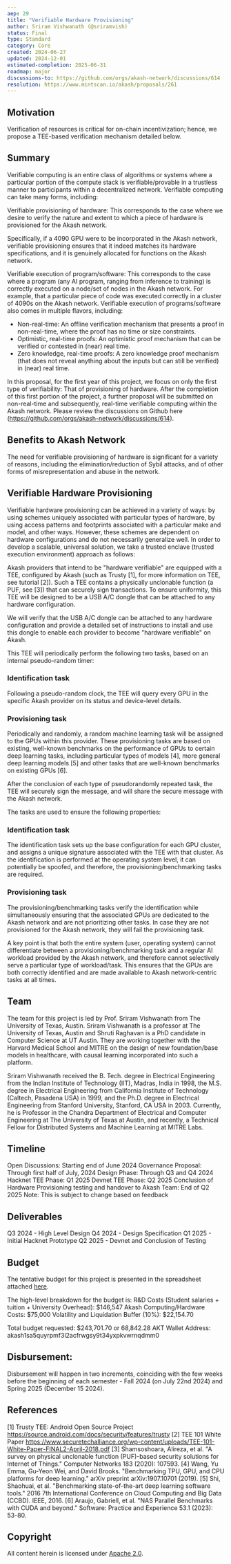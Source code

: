```yaml
---
aep: 29
title: "Verifiable Hardware Provisioning"
author: Sriram Vishwanath (@sriramvish)
status: Final
type: Standard
category: Core
created: 2024-06-27
updated: 2024-12-01
estimated-completion: 2025-06-31
roadmap: major
discussions-to: https://github.com/orgs/akash-network/discussions/614
resolution: https://www.mintscan.io/akash/proposals/261
---
```


## Motivation

Verification of resources is critical for on-chain incentivization; hence, we propose a TEE-based verification mechanism detailed below.

## Summary

Verifiable computing is an entire class of algorithms or systems where a particular portion of the compute stack is verifiable/provable in a trustless manner to participants within a decentralized network. Verifiable computing can take many forms, including:

Verifiable provisioning of hardware: This corresponds to the case where we desire to verify the nature and extent to which a piece of hardware is provisioned for the Akash network.

Specifically, if a 4090 GPU were to be incorporated in the Akash network, verifiable provisioning ensures that it indeed matches its hardware specifications, and it is genuinely allocated for functions on the Akash network.

Verifiable execution of program/software: This corresponds to the case where a program (any AI program, ranging from inference to training) is correctly executed on a node/set of nodes in the Akash network. For example, that a particular piece of code was executed correctly in a cluster of 4090s on the Akash network. Verifiable execution of programs/software also comes in multiple flavors, including:

- Non-real-time: An offline verification mechanism that presents a proof in non-real-time, where the proof has no time or size constraints.
- Optimistic, real-time proofs: An optimistic proof mechanism that can be verified or contested in (near) real time.
- Zero knowledge, real-time proofs: A zero knowledge proof mechanism (that does not reveal anything about the inputs but can still be verified) in (near) real time.

In this proposal, for the first year of this project, we focus on only the first type of verifiability: That of provisioning of hardware. After the completion of this first portion of the project, a further proposal will be submitted on non-real-time and subsequently, real-time verifiable computing within the Akash network. Please review the discussions on Github here (https://github.com/orgs/akash-network/discussions/614).

## Benefits to Akash Network

The need for verifiable provisioning of hardware is significant for a variety of reasons, including the elimination/reduction of Sybil attacks, and of other forms of misrepresentation and abuse in the network.

## Verifiable Hardware Provisioning

Verifiable hardware provisioning can be achieved in a variety of ways: by using schemes uniquely associated with particular types of hardware, by using access patterns and footprints associated with a particular make and model, and other ways. However, these schemes are dependent on hardware configurations and do not necessarily generalize well. In order to develop a scalable, universal solution, we take a trusted enclave (trusted execution environment) approach as follows:

Akash providers that intend to be "hardware verifiable" are equipped with a TEE, configured by Akash (such as Trusty [1], for more information on TEE, see tutorial [2]). Such a TEE contains a physically unclonable function (a PUF, see [3]) that can securely sign transactions. To ensure uniformity, this TEE will be designed to be a USB A/C dongle that can be attached to any hardware configuration.

We will verify that the USB A/C dongle can be attached to any hardware configuration and provide a detailed set of instructions to install and use this dongle to enable each provider to become "hardware verifiable" on Akash.

This TEE will periodically perform the following two tasks, based on an internal pseudo-random timer:

### Identification task

Following a pseudo-random clock, the TEE will query every GPU in the specific Akash provider on its status and device-level details.

### Provisioning task

Periodically and randomly, a random machine learning task will be assigned to the GPUs within this provider. These provisioning tasks are based on existing, well-known benchmarks on the performance of GPUs to certain deep learning tasks, including particular types of models [4], more general deep learning models [5] and other tasks that are well-known benchmarks on existing GPUs [6].

After the conclusion of each type of pseudorandomly repeated task, the TEE will securely sign the message, and will share the secure message with the Akash network.

The tasks are used to ensure the following properties:

### Identification task

The identification task sets up the base configuration for each GPU cluster, and assigns a unique signature associated with the TEE with that cluster. As the identification is performed at the operating system level, it can potentially be spoofed, and therefore, the provisioning/benchmarking tasks are required.

### Provisioning task

The provisioning/benchmarking tasks verify the identification while simultaneously ensuring that the associated GPUs are dedicated to the Akash network and are not prioritizing other tasks. In case they are not provisioned for the Akash network, they will fail the provisioning task.

A key point is that both the entire system (user, operating system) cannot differentiate between a provisioning/benchmarking task and a regular AI workload provided by the Akash network, and therefore cannot selectively serve a particular type of workload/task. This ensures that the GPUs are both correctly identified and are made available to Akash network-centric tasks at all times.

## Team

The team for this project is led by Prof. Sriram Vishwanath from The University of Texas, Austin. Sriram Vishwanath is a professor at The University of Texas, Austin and Shruti Raghavan is a PhD candidate in Computer Science at UT Austin. They are working together with the Harvard Medical School and MITRE on the design of new foundation/base models in healthcare, with causal learning incorporated into such a platform.

Sriram Vishwanath received the B. Tech. degree in Electrical Engineering from the Indian Institute of Technology (IIT), Madras, India in 1998, the M.S. degree in Electrical Engineering from California Institute of Technology (Caltech, Pasadena USA) in 1999, and the Ph.D. degree in Electrical Engineering from Stanford University, Stanford, CA USA in 2003. Currently, he is Professor in the Chandra Department of Electrical and Computer Engineering at The University of Texas at Austin, and recently, a Technical Fellow for Distributed Systems and Machine Learning at MITRE Labs.

## Timeline

Open Discussions: Starting end of June 2024
Governance Proposal: Through first half of July, 2024
Design Phase: Through Q3 and Q4 2024
Hacknet TEE Phase: Q1 2025
Devnet TEE Phase: Q2 2025
Conclusion of Hardware Provisioning testing and handover to Akash Team: End of Q2 2025
Note: This is subject to change based on feedback

## Deliverables

Q3 2024 - High Level Design
Q4 2024 - Design Specification
Q1 2025 - Initial Hacknet Prototype
Q2 2025 - Devnet and Conclusion of Testing

## Budget

The tentative budget for this project is presented in the spreadsheet attached [here](https://docs.google.com/spreadsheets/d/1asmvyi5r7QgKRjsImZInAENXptr_cwoW/edit?usp=sharing&ouid=103645797398143147236&rtpof=true&sd=true).

The high-level breakdown for the budget is:
R\&D Costs (Student salaries + tuition + University Overhead): $146,547
Akash Computing/Hardware Costs: $75,000
Volatility and Liquidation Buffer (10%): $22,154.70

Total budget requested: $243,701.70 or 68,842.28 AKT
Wallet Address: akash1sa5quyrpmf3l2acfrwgsy9t34yxpkvwrnqdmm0

## Disbursement:

Disbursement will happen in two increments, coinciding with the few weeks before the beginning of each semester - Fall 2024 (on July 22nd 2024) and Spring 2025 (December 15 2024).

## References

[1] Trusty TEE: Android Open Source Project https://source.android.com/docs/security/features/trusty
[2] TEE 101 White Paper https://www.securetechalliance.org/wp-content/uploads/TEE-101-White-Paper-FINAL2-April-2018.pdf
[3] Shamsoshoara, Alireza, et al. "A survey on physical unclonable function (PUF)-based security solutions for Internet of Things." Computer Networks 183 (2020): 107593.
[4] Wang, Yu Emma, Gu-Yeon Wei, and David Brooks. "Benchmarking TPU, GPU, and CPU platforms for deep learning." arXiv preprint arXiv:1907.10701 (2019).
[5] Shi, Shaohuai, et al. "Benchmarking state-of-the-art deep learning software tools." 2016 7th International Conference on Cloud Computing and Big Data (CCBD). IEEE, 2016.
[6] Araujo, Gabriell, et al. "NAS Parallel Benchmarks with CUDA and beyond." Software: Practice and Experience 53.1 (2023): 53-80.

## Copyright

All content herein is licensed under [Apache 2.0](https://www.apache.org/licenses/LICENSE-2.0).
